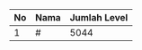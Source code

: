 | No | Nama            | Jumlah Level |
|----|-----------------|--------------|
| 1  | #    |    5044        |
